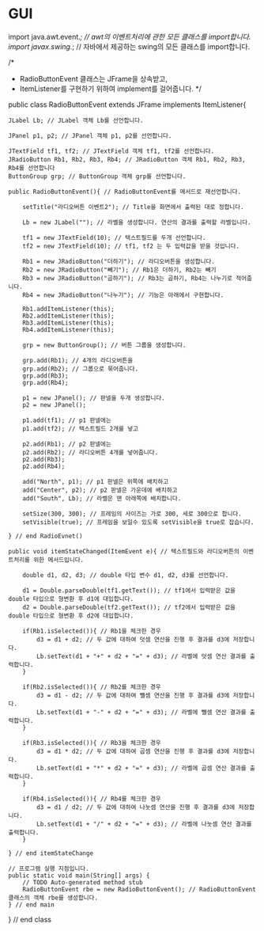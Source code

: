 # GUI
import java.awt.event.*; // awt의 이벤트처리에 관한 모든 클래스를 import합니다.
import javax.swing.*; // 자바에서 제공하는 swing의 모든 클래스를 import합니다.

/*
 * RadioButtonEvent 클래스는 JFrame을 상속받고,
 * ItemListener를 구현하기 위하여 implement를 걸어줍니다.
 */

public class RadioButtonEvent extends JFrame implements ItemListener{

	JLabel Lb; // JLabel 객체 Lb를 선언합니다.

	JPanel p1, p2; // JPanel 객체 p1, p2를 선언합니다.

	JTextField tf1, tf2; // JTextField 객체 tf1, tf2를 선언합니다.
	JRadioButton Rb1, Rb2, Rb3, Rb4; // JRadioButton 객체 Rb1, Rb2, Rb3, Rb4를 선언합니다
 	ButtonGroup grp; // ButtonGroup 객체 grp를 선언합니다.

 	public RadioButtonEvent(){ // RadioButtonEvent를 메서드로 재선언합니다.

		setTitle("라디오버튼 이벤트2"); // Title을 화면에서 출력된 대로 정합니다.

		Lb = new JLabel(""); // 라벨을 생성합니다. 연산의 결과를 출력할 라벨입니다.

		tf1 = new JTextField(10); // 텍스트필드를 두개 선언합니다.
		tf2 = new JTextField(10); // tf1, tf2 는 두 입력값을 받을 것입니다.

		Rb1 = new JRadioButton("더하기"); // 라디오버튼을 생성합니다.
		Rb2 = new JRadioButton("빼기"); // Rb1은 더하기, Rb2는 빼기
		Rb3 = new JRadioButton("곱하기"); // Rb3는 곱하기, Rb4는 나누기로 적어줍니다.
		Rb4 = new JRadioButton("나누기"); // 기능은 아래에서 구현합니다.

		Rb1.addItemListener(this);
		Rb2.addItemListener(this); 
		Rb3.addItemListener(this);
		Rb4.addItemListener(this);

		grp = new ButtonGroup(); // 버튼 그룹을 생성합니다.

		grp.add(Rb1); // 4개의 라디오버튼을
		grp.add(Rb2); // 그룹으로 묶어줍니다.
		grp.add(Rb3);
		grp.add(Rb4);

		p1 = new JPanel(); // 판넬을 두개 생성합니다.
		p2 = new JPanel(); 
 
		p1.add(tf1); // p1 판넬에는
		p1.add(tf2); // 텍스트필드 2개를 넣고

		p2.add(Rb1); // p2 판넬에는
		p2.add(Rb2); // 라디오버튼 4개를 넣어줍니다.
		p2.add(Rb3);
		p2.add(Rb4);
		
        add("North", p1); // p1 판넬은 위쪽에 배치하고
		add("Center", p2); // p2 판넬은 가운데에 배치하고
		add("South", Lb); // 라벨은 맨 아래쪽에 배치합니다.

		setSize(300, 300); // 프레임의 사이즈는 가로 300, 세로 300으로 합니다.
		setVisible(true); // 프레임을 보일수 있도록 setVisible을 true로 잡습니다.

	} // end RadioEvnet()

	public void itemStateChanged(ItemEvent e){ // 텍스트필드와 라디오버튼의 이벤트처리를 위한 메서드입니다.

 		double d1, d2, d3; // double 타입 변수 d1, d2, d3를 선언합니다.
        
		d1 = Double.parseDouble(tf1.getText()); // tf1에서 입력받은 값을 double 타입으로 형변환 후 d1에 대입합니다.
		d2 = Double.parseDouble(tf2.getText()); // tf2에서 입력받은 값을 double 타입으로 형변환 후 d2에 대입합니다.

 		if(Rb1.isSelected()){ // Rb1을 체크한 경우
 			d3 = d1 + d2; // 두 값에 대하여 덧셈 연산을 진행 후 결과를 d3에 저장합니다.
			Lb.setText(d1 + "+" + d2 + "=" + d3); // 라벨에 덧셈 연산 결과를 출력합니다.
		}
 
		if(Rb2.isSelected()){ // Rb2를 체크한 경우
 			d3 = d1 - d2; // 두 값에 대하여 뺄셈 연산을 진행 후 결과를 d3에 저장합니다.
 			Lb.setText(d1 + "-" + d2 + "=" + d3); // 라벨에 뺄셈 연산 결과를 출력합니다.
		}
        
 		if(Rb3.isSelected()){ // Rb3을 체크한 경우
 			d3 = d1 * d2; // 두 값에 대하여 곱셈 연산을 진행 후 결과를 d3에 저장합니다.
			Lb.setText(d1 + "*" + d2 + "=" + d3); // 라벨에 곱셈 연산 결과를 출력합니다.
 		}

 		if(Rb4.isSelected()){ // Rb4를 체크한 경우
			d3 = d1 / d2; // 두 값에 대하여 나눗셈 연산을 진행 후 결과를 d3에 저장합니다.
			Lb.setText(d1 + "/" + d2 + "=" + d3); // 라벨에 나눗셈 연산 결과를 출력합니다.
		}
        
	} // end itemStateChange

	// 프로그램 실행 지점입니다.
	public static void main(String[] args) {
		// TODO Auto-generated method stub
		RadioButtonEvent rbe = new RadioButtonEvent(); // RadioButtonEvent 클래스의 객체 rbe를 생성합니다.
	} // end main
    
} // end class
